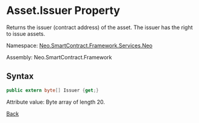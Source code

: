 # Asset.Issuer Property

Returns the issuer (contract address) of the asset. The issuer has the right to issue assets.

Namespace: [Neo.SmartContract.Framework.Services.Neo](../../neo.md)

Assembly: Neo.SmartContract.Framework

## Syntax

```c#
public extern byte[] Issuer {get;}
```

Attribute value: Byte array of length 20.



[Back](../Asset.md)
